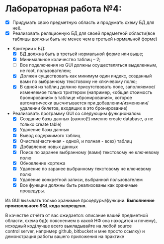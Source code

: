 # Лабораторная работа №4:

- [x]	Придумать свою предметную область и продумать схему БД для неё.
- [x]	Реализовать реляционную БД для своей предметной области(все таблицы должны быть не менее чем в третьей нормальной форме)
*	Критерии к БД:
    - [x]	БД должна быть в третьей нормальной форме или выше;
    - [x]	Минимальное количество таблиц – 2;
    - [ ]	Все подключения из GUI должны осуществляться выделенным, не root, пользователем;
    - [x]	Должен существовать как минимум один индекс, созданный вами по выбранному текстовому не ключевому полю;
    - [x]	В одной из таблиц должно присутствовать поле, заполняемое/изменяемое только триггером (например, «общая стоимость бронирования» в таблице «бронирования», которое автоматически высчитывается при добавлении/изменении/удалении билетов, входящих в это бронирование)
*	Реализовать программу GUI со следующим функционалом:
    - [x]	Создание базы данных (важно(!) именно create database, а не только create table)
    - [x]	Удаление базы данных
    - [x]	Вывод содержимого таблиц
    - [x]	Очистка(частичная - одной, и полная - всех) таблиц
    - [x]	Добавление новых данных
    - [x]	Поиск по заранее выбранному (вами) текстовому не ключевому полю
    - [x]	Обновление кортежа
    - [x]	Удаление по заранее выбранному текстовому не ключевому полю
    - [x]	Удаление конкретной записи, выбранной пользователем
    - [x]	Все функции должны быть реализованы как хранимые процедуры. 

Из GUI вызывать только хранимые процедуры/функции. **Выполнение произвольного SQL кода запрещено**.


В качестве отчёта от вас ожидается: описание вашей предметной области, схема бд(с пояснением в какой НФ она находится и почему), исходный код(лучше всего выкладывайте на любой source control server, например github, bitbucket и мне просто ссылку) и демонстрация работы вашего приложения на практике

